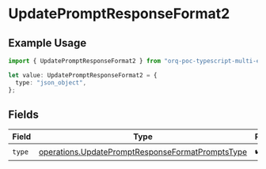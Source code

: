 # UpdatePromptResponseFormat2

## Example Usage

```typescript
import { UpdatePromptResponseFormat2 } from "orq-poc-typescript-multi-env-version/models/operations";

let value: UpdatePromptResponseFormat2 = {
  type: "json_object",
};
```

## Fields

| Field                                                                                                                | Type                                                                                                                 | Required                                                                                                             | Description                                                                                                          |
| -------------------------------------------------------------------------------------------------------------------- | -------------------------------------------------------------------------------------------------------------------- | -------------------------------------------------------------------------------------------------------------------- | -------------------------------------------------------------------------------------------------------------------- |
| `type`                                                                                                               | [operations.UpdatePromptResponseFormatPromptsType](../../models/operations/updatepromptresponseformatpromptstype.md) | :heavy_check_mark:                                                                                                   | N/A                                                                                                                  |